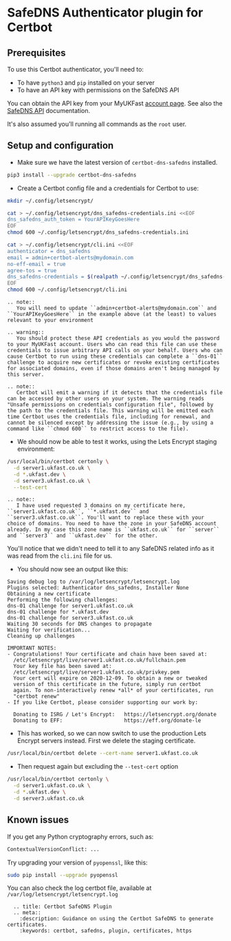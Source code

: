 # SafeDNS Authenticator plugin for Certbot

## Prerequisites

To use this Certbot authenticator, you'll need to:

* To have `python3` and `pip` installed on your server
* To have an API key with permissions on the SafeDNS API

You can obtain the API key from your MyUKFast [account page](https://my.ukfast.co.uk/applications/index.php).
See also the [SafeDNS API](https://developers.ukfast.io/documentation/safedns) documentation.

It's also assumed you'll running all commands as the `root` user.

## Setup and configuration

* Make sure we have the latest version of `certbot-dns-safedns` installed.
```bash
pip3 install --upgrade certbot-dns-safedns
```

* Create a Certbot config file and a credentials for Certbot to use:
```bash
mkdir ~/.config/letsencrypt/
```

```bash
cat > ~/.config/letsencrypt/dns_safedns-credentials.ini <<EOF
dns_safedns_auth_token = YourAPIKeyGoesHere
EOF
chmod 600 ~/.config/letsencrypt/dns_safedns-credentials.ini
```

```bash
cat > ~/.config/letsencrypt/cli.ini <<EOF
authenticator = dns_safedns
email = admin+certbot-alerts@mydomain.com
no-eff-email = true
agree-tos = true
dns_safedns-credentials = $(realpath ~/.config/letsencrypt/dns_safedns-credentials.ini)
EOF
chmod 600 ~/.config/letsencrypt/cli.ini
```

```eval_rst
.. note::
   You will need to update ``admin+certbot-alerts@mydomain.com`` and ``YourAPIKeyGoesHere`` in the example above (at the least) to values relevant to your environment
```

```eval_rst
.. warning::
   You should protect these API credentials as you would the password to your MyUKFast account. Users who can read this file can use these credentials to issue arbitrary API calls on your behalf. Users who can cause Certbot to run using these credentials can complete a ``dns-01`` challenge to acquire new certificates or revoke existing certificates for associated domains, even if those domains aren't being managed by this server.
```

```eval_rst
.. note::
   Certbot will emit a warning if it detects that the credentials file can be accessed by other users on your system. The warning reads "Unsafe permissions on credentials configuration file", followed by the path to the credentials file. This warning will be emitted each time Certbot uses the credentials file, including for renewal, and cannot be silenced except by addressing the issue (e.g., by using a command like ``chmod 600`` to restrict access to the file).
```

* We should now be able to test it works, using the Lets Encrypt staging environment:

```bash
/usr/local/bin/certbot certonly \
  -d server1.ukfast.co.uk \
  -d *.ukfast.dev \
  -d server3.ukfast.co.uk \
  --test-cert
```
```eval_rst
.. note::
   I have used requested 3 domains on my certificate here, ``server1.ukfast.co.uk``, ``*.ukfast.dev`` and ``server3.ukfast.co.uk``. You'll want to replace these with your choice of domains. You need to have the zone in your SafeDNS account already. In my case this zone name is ``ukfast.co.uk`` for ``server`` and ``server3`` and ``ukfast.dev`` for the other.
```

You'll notice that we didn't need to tell it to any SafeDNS related info as it was read from the `cli.ini` file for us.

* You should now see an output like this:
```none
Saving debug log to /var/log/letsencrypt/letsencrypt.log
Plugins selected: Authenticator dns_safedns, Installer None
Obtaining a new certificate
Performing the following challenges:
dns-01 challenge for server1.ukfast.co.uk
dns-01 challenge for *.ukfast.dev
dns-01 challenge for server3.ukfast.co.uk
Waiting 30 seconds for DNS changes to propagate
Waiting for verification...
Cleaning up challenges

IMPORTANT NOTES:
- Congratulations! Your certificate and chain have been saved at:
  /etc/letsencrypt/live/server1.ukfast.co.uk/fullchain.pem
  Your key file has been saved at:
  /etc/letsencrypt/live/server1.ukfast.co.uk/privkey.pem
  Your cert will expire on 2020-12-09. To obtain a new or tweaked
  version of this certificate in the future, simply run certbot
  again. To non-interactively renew *all* of your certificates, run
  "certbot renew"
- If you like Certbot, please consider supporting our work by:

  Donating to ISRG / Let's Encrypt:   https://letsencrypt.org/donate
  Donating to EFF:                    https://eff.org/donate-le
```

* This has worked, so we can now switch to use the production Lets Encrypt servers instead. First we delete the staging certificate.

```bash
/usr/local/bin/certbot delete --cert-name server1.ukfast.co.uk
```

* Then request again but excluding the `--test-cert` option

```bash
/usr/local/bin/certbot certonly \
  -d server1.ukfast.co.uk \
  -d *.ukfast.dev \
  -d server3.ukfast.co.uk
```

## Known issues

If you get any Python cryptography errors, such as:

```bash
ContextualVersionConflict: ...
```

Try upgrading your version of `pyopenssl`, like this:

```bash
sudo pip install --upgrade pyopenssl
```

You can also check the log certbot file, available at `/var/log/letsencrypt/letsencrypt.log`

```eval_rst
  .. title: Certbot SafeDNS Plugin
  .. meta::
    :description: Guidance on using the Certbot SafeDNS to generate certificates.
    :keywords: certbot, safedns, plugin, certificates, https
```
